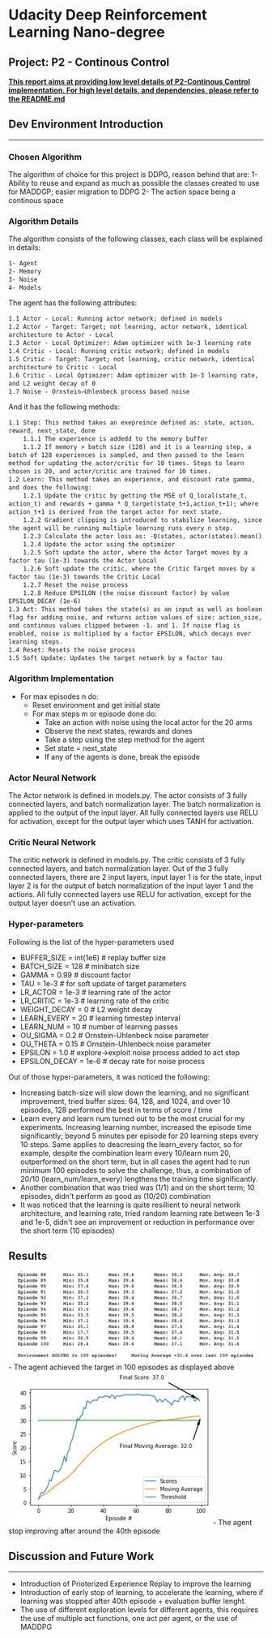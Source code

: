 
# Udacity Deep Reinforcement Learning Nano-degree
## Project: P2 - Continous Control


<u>**This report aims at providing low level details of P2-Continous Control implementation. For high level details, and dependencies, please refer to the README.md**</u>

## Dev Environment Introduction
--------
### Chosen Algorithm 

The algorithm of choice for this project is DDPG, reason behind that are:
1- Ability to reuse and expand as much as possible the classes created to use for MADDGP; easier migration to DDPG
2- The action space being a continous space

### Algorithm Details

The algorithm consists of the following classes, each class will be explained in details:

    1- Agent
    2- Memory
    3- Noise
    4- Models

The agent has the following attributes:
    
    1.1 Actor - Local: Running actor network; defined in models
    1.2 Actor - Target: Target; not learning, actor network, identical architecture to Actor - Local
    1.3 Actor - Local Optimizer: Adam optimizer with 1e-3 learning rate
    1.4 Critic - Local: Running critic network; defined in models
    1.5 Critic - Target: Target; not learning, critic network, identical architecture to Critic - Local
    1.6 Critic - Local Optimizer: Adam optimizer with 1e-3 learning rate, and L2 weight decay of 0
    1.7 Noise - Ornstein–Uhlenbeck process based noise
    
And it has the following methods:
    
    1.1 Step: This method takes an exepreince defined as: state, action, reward, next_state, done
        1.1.1 The experience is addedd to the memory buffer
        1.1.2 If memory > batch size (128) and it is a learning step, a batch of 128 experiences is sampled, and then passed to the learn method for updating the actor/critic for 10 times. Steps to learn chosen is 20, and actor/critic are trained for 10 times. 
    1.2 Learn: This method takes an experience, and discount rate gamma, and does the following:
        1.2.1 Update the critic by getting the MSE of Q_local(state_t, action_t) and rewards + gamma * Q_target(state_t+1,action_t+1); where action_t+1 is derived from the target actor for next state.
        1.2.2 Gradient clipping is introduced to stabilize learning, since the agent will be running multiple learning runs every n step.
        1.2.3 Calculate the actor loss as: -Q(states, actor(states).mean()
        1.2.4 Update the actor using the optimizer
        1.2.5 Soft update the actor, where the Actor Target moves by a factor tau (1e-3) towards the Actor Local
        1.2.6 Soft update the critic, where the Critic Target moves by a factor tau (1e-3) towards the Critic Local
        1.2.7 Reset the noise process
        1.2.8 Reduce EPSILON (the noise discount factor) by value EPSILON_DECAY (1e-6)
    1.3 Act: This method takes the state(s) as an input as well as boolean flag for adding noise, and returns action values of size: action_size, and continous values clipped between -1. and 1. If noise flag is enabled, noise is multiplied by a factor EPSILON, which decays over learning steps. 
    1.4 Reset: Resets the noise process
    1.5 Soft Update: Updates the target network by a factor tau 
    
### Algorithm Implementation

- For max episodes n do:
    - Reset environment and get initial state
    - For max steps m or episode done do:
        - Take an action with noise using the local actor for the 20 arms
        - Observe the next states, rewards and dones
        - Take a step using the step method for the agent
        - Set state = next_state
        - If any of the agents is done, break the episode

### Actor Neural Network
The Actor network is defined in models.py. The actor consists of 3 fully connected layers, and batch normalization layer.
The batch normalization is applied to the output of the input layer. All fully connected layers use RELU for activation, except for the output layer which uses TANH for activation.

### Critic Neural Network
The critic network is defined in models.py. The critic consists of 3 fully connected layers, and batch normalization layer. Out of the 3 fully connected layers, there are 2 input layers, input layer 1 is for the state, input layer 2 is for the output of batch normalization of the input layer 1 and the actions.
All fully connected layers use RELU for activation, except for the output layer doesn't use an activation.

### Hyper-parameters

Following is the list of the hyper-parameters used

- BUFFER_SIZE = int(1e6)  # replay buffer size
- BATCH_SIZE = 128        # minibatch size
- GAMMA = 0.99            # discount factor
- TAU = 1e-3              # for soft update of target parameters
- LR_ACTOR = 1e-3         # learning rate of the actor
- LR_CRITIC = 1e-3        # learning rate of the critic
- WEIGHT_DECAY = 0        # L2 weight decay
- LEARN_EVERY = 20        # learning timestep interval
- LEARN_NUM = 10          # number of learning passes
- OU_SIGMA = 0.2          # Ornstein-Uhlenbeck noise parameter
- OU_THETA = 0.15         # Ornstein-Uhlenbeck noise parameter
- EPSILON = 1.0           # explore->exploit noise process added to act step
- EPSILON_DECAY = 1e-6    # decay rate for noise process

Out of those hyper-parameters, it was noticed the following:

- Increasing batch-size will slow down the learning, and no significant improvement, tried buffer sizes: 64, 128, and 1024, and over 10 episodes, 128 performed the best in terms of score / time
- Learn every and learn num turned out to be the most crucial for my experiments. Increasing learning number, increased the episode time significantly; beyond 5 minutes per episode for 20 learning steps every 10 steps. Same applies to deacresing the learn_every factor, so for example, despite the combination learn every 10/learn num 20, outperformed on the short term, but in all cases the agent had to run minimum 100 episodes to solve the challenge, thus, a combination of 20/10 (learn_num/learn_every) lengthens the training time significantly.
- Another combination that was tried was (1/1) and on the short term; 10 episodes, didn't perform as good as (10/20) combination
- It was noticed that the learning is quite resillient to neural network architecture, and learning rate, tried random learning rate between 1e-3 and 1e-5, didn't see an improvement or reduction in performance over the short term (10 episodes)

## Results

<img src="./ddpg.training.png" width="600"/>
- The agent achieved the target in 100 episodes as displayed above

<img src="./reacher.perf" width="400"/>
- The agent stop improving after around the 40th episode

## Discussion and Future Work
-------
- Introduction of Prioterized Experience Replay to improve the learning
- Introduction of early stop of learning, to accelerate the learning, where if learning was stopped after 40th episode + evaluation buffer lenght. 
- The use of different exploration levels for different agents, this requires the use of multiple act functions, one act per agent, or the use of MADDPG

